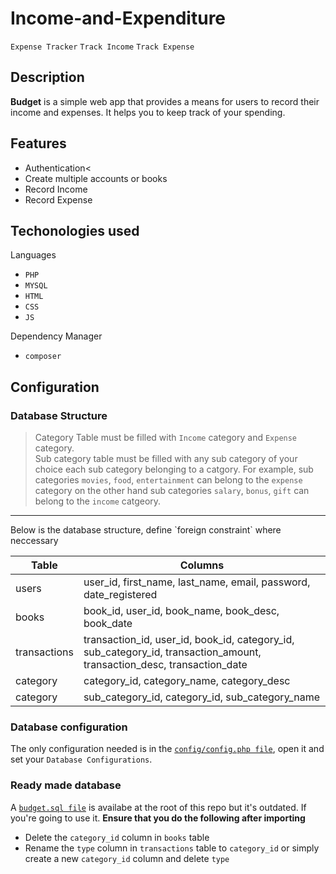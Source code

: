 # Income-and-Expenditure
`Expense Tracker` `Track Income` `Track Expense` <br>

## Description
<p>
<b>Budget</b> is a simple web app that provides a means for users to record their income and expenses. It helps you to keep track of your spending.
</p>

## Features

* Authentication<
* Create multiple accounts or books
* Record Income
* Record Expense


## Techonologies used

Languages 
* `PHP`
* `MYSQL`
* `HTML` 
* `CSS`
* `JS`

Dependency Manager
* `composer`

## Configuration

### Database Structure

> Category Table must be filled with `Income` category and `Expense` category. <br>
> Sub category table must be filled with any sub category of your choice
> each sub category belonging to a catgory.
> For example, sub categories `movies`, `food`, `entertainment` can belong to the `expense` category
> on the other hand sub categories `salary`, `bonus`, `gift` can belong to the `income` catgeory.
<hr>
Below is the database structure, define `foreign constraint` where neccessary
<table>
    <thead>
        <tr>
            <th>Table</th>
            <th>Columns</th>
        </tr>
    </thead>
    <tbody>
        <tr>
            <td>users</td>
            <td>user_id, first_name, last_name, email, password, date_registered</td>
        </tr>
        <tr>
            <td>books</td>
            <td>book_id, user_id, book_name, book_desc, book_date</td>
        </tr>
        <tr>
            <td>transactions</td>
            <td>transaction_id, user_id, book_id, category_id, sub_category_id, transaction_amount, transaction_desc, transaction_date</td>
        </tr>
        <tr>
            <td>category</td>
            <td>category_id, category_name, category_desc</td>
        </tr>
        <tr>
            <td>category</td>
            <td>sub_category_id, category_id, sub_category_name</td>
        </tr>
    </tbody>
</table>

### Database configuration 
The only configuration needed is in the [`config/config.php file`](config/config.php), open it and set your `Database Configurations`.

### Ready made database
A [`budget.sql file`](budget.sql) is availabe at the root of this repo but it's outdated. If you're going to use it. <b>Ensure that you do the following after importing</b>

* Delete the `category_id` column in `books` table
* Rename the `type` column in `transactions` table to `category_id` or simply create a new `category_id` column and delete `type`
<br>
<!-- ## Live Test
Coming soon... -->